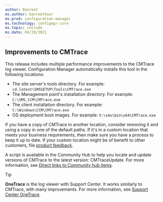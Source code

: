 ```yaml
---
author: Banreet
ms.author: banreetkaur
ms.prod: configuration-manager
ms.technology: configmgr-core
ms.topic: include
ms.date: 04/29/2021
---
```


## <a name="bkmk_cmtrace"></a> Improvements to CMTrace

<!--9607363-->

This release includes multiple performance improvements to the CMTrace log viewer. Configuration Manager automatically installs this tool in the following locations:

- The site server's tools directory. For example: `cd.latest\SMSSETUP\Tools\CMTrace.exe`
- The Management point's installation directory. For example: `C:\SMS_CCM\CMTrace.exe`
- The client installation directory. For example: `C:\Windows\CCM\CMTrace.exe`
- OS deployment boot images. For example: `X:\sms\bin\x64\CMTrace.exe`

If you have a copy of CMTrace in another location, consider removing it and using a copy in one of the default paths. If it's in a custom location that meets your business requirements, then make sure you have a process to keep it up to date. If your custom location might be of benefit to other customers, file [product feedback](../../../../understand/find-help.md#product-feedback).

A script is available in the Community Hub to help you locate and update versions of CMTrace to the latest version: CMTraceUpdate. For more information, see [Direct links to Community hub items](../../../../servers/manage/community-hub.md#bkmk_deeplink).

> [!TIP]
> **OneTrace** is the log viewer with Support Center. It works similarly to CMTrace, with many improvements. For more information, see [Support Center OneTrace](../../../../support/support-center-onetrace.md).
